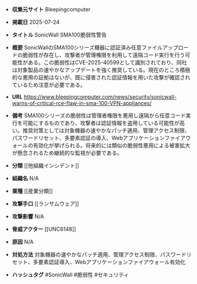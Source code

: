 - **収集元サイト**
Bleepingcomputer

- **掲載日**
2025-07-24

- **タイトル**
SonicWall SMA100脆弱性警告

- **概要**
SonicWallのSMA100シリーズ機器に認証済み任意ファイルアップロードの脆弱性が存在し、攻撃者が管理権限を利用して遠隔コード実行を行う可能性がある。この脆弱性はCVE-2025-40599として識別されており、同社は対象製品の速やかなアップデートを強く推奨している。現在のところ積極的な悪用の証拠はないが、既に侵害された認証情報を用いた攻撃が確認されているため注意が必要である。

- **URL**
https://www.bleepingcomputer.com/news/security/sonicwall-warns-of-critical-rce-flaw-in-sma-100-VPN-appliances/

- **備考**
SMA100シリーズの脆弱性は管理者権限を悪用し遠隔から任意コード実行を可能にするものであり、攻撃者は認証情報を盗用している可能性が高い。推奨対策としては対象機器の速やかなパッチ適用、管理アクセス制限、パスワードリセット、多要素認証の導入、Webアプリケーションファイアウォールの有効化が挙げられる。将来的には類似の脆弱性悪用による被害拡大が懸念されるため継続的な監視が必要である。

- **分類**
[[他組織インシデント]]

- **組織名**
N/A

- **業種**
[[産業分類]]

- **攻撃手口**
[[ランサムウェア]]

- **攻撃影響**
N/A

- **脅威アクター**
[[UNC6148]]

- **原因**
N/A

- **対処方法**
対象機器の速やかなパッチ適用、管理アクセス制限、パスワードリセット、多要素認証導入、Webアプリケーションファイアウォール有効化

- **ハッシュタグ**
#SonicWall #脆弱性 #セキュリティ
